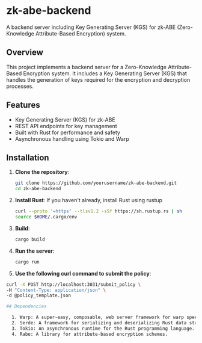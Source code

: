# zk-abe-backend

A backend server including Key Generating Server (KGS) for zk-ABE (Zero-Knowledge Attribute-Based Encryption) system.

## Overview

This project implements a backend server for a Zero-Knowledge Attribute-Based Encryption system. It includes a Key Generating Server (KGS) that handles the generation of keys required for the encryption and decryption processes.

## Features

- Key Generating Server (KGS) for zk-ABE
- REST API endpoints for key management
- Built with Rust for performance and safety
- Asynchronous handling using Tokio and Warp

## Installation

1. **Clone the repository**:
   ```bash
   git clone https://github.com/yourusername/zk-abe-backend.git
   cd zk-abe-backend
   
2. **Install Rust**:
    If you haven't already, install Rust using rustup
   ```bash
   curl --proto '=https' --tlsv1.2 -sSf https://sh.rustup.rs | sh
   source $HOME/.cargo/env

3. **Build**:
   ```bash
   cargo build

4. **Run the server**:
   ```bash
   cargo run

5. **Use the following curl command to submit the policy**:

```bash
curl -X POST http://localhost:3031/submit_policy \
-H "Content-Type: application/json" \
-d @policy_template.json

## Dependencies

  1. Warp: A super-easy, composable, web server framework for warp speeds.
  2. Serde: A framework for serializing and deserializing Rust data structures efficiently and generically.
  3. Tokio: An asynchronous runtime for the Rust programming language.
  4. Rabe: A library for attribute-based encryption schemes.

   
 
